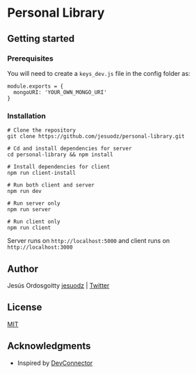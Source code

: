 # Personal Library

## Getting started

### Prerequisites
You will need to create a `keys_dev.js` file in the config folder as:
```
module.exports = {
  mongoURI: 'YOUR_OWN_MONGO_URI'
}
```

### Installation

```
# Clone the repository
git clone https://github.com/jesuodz/personal-library.git

# Cd and install dependencies for server
cd personal-library && npm install

# Install dependencies for client
npm run client-install

# Run both client and server
npm run dev

# Run server only
npm run server

# Run client only
npm run client
```

Server runs on `http://localhost:5000` and client runs on `http://localhost:3000`

## Author
Jesús Ordosgoitty [jesuodz](https://jesuodz.github.io) | [Twitter](https://twitter.com/jesuodz)

## License

[MIT](./LICENSE)

## Acknowledgments

* Inspired by [DevConnector](https://github.com/bradtraversy/devconnector)
